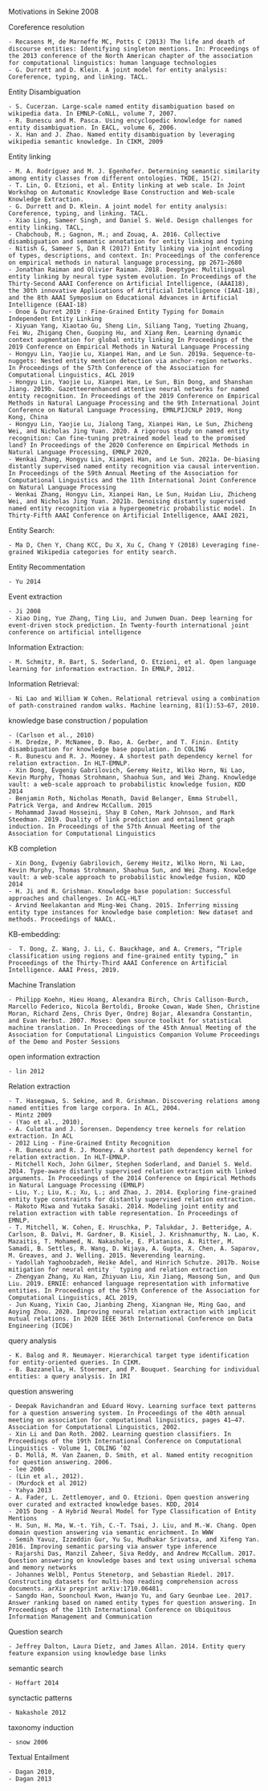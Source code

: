 Motivations in Sekine 2008

Coreference resolution 
	
	- Recasens M, de Marneffe MC, Potts C (2013) The life and death of discourse entities: Identifying singleton mentions. In: Proceedings of the 2013 conference of the North American chapter of the association for computational linguistics: human language technologies
	- G. Durrett and D. Klein. A joint model for entity analysis: Coreference, typing, and linking. TACL.

Entity Disambiguation

	- S. Cucerzan. Large-scale named entity disambiguation based on wikipedia data. In EMNLP-CoNLL, volume 7, 2007.
	- R. Bunescu and M. Pasca. Using encyclopedic knowledge for named entity disambiguation. In EACL, volume 6, 2006.
	- X. Han and J. Zhao. Named entity disambiguation by leveraging wikipedia semantic knowledge. In CIKM, 2009
	
Entity linking

	- M. A. Rodríguez and M. J. Egenhofer. Determining semantic similarity among entity classes from different ontologies. TKDE, 15(2).
	- T. Lin, O. Etzioni, et al. Entity linking at web scale. In Joint Workshop on Automatic Knowledge Base Construction and Web-scale Knowledge Extraction.
	- G. Durrett and D. Klein. A joint model for entity analysis: Coreference, typing, and linking. TACL.
	- Xiao Ling, Sameer Singh, and Daniel S. Weld. Design challenges for entity linking. TACL,
	- Chabchoub, M.; Gagnon, M.; and Zouaq, A. 2016. Collective disambiguation and semantic annotation for entity linking and typing
	- Nitish G, Sameer S, Dan R (2017) Entity linking via joint encoding of types, descriptions, and context. In: Proceedings of the conference on empirical methods in natural language processing, pp 2671–2680
	- Jonathan Raiman and Olivier Raiman. 2018. Deeptype: Multilingual entity linking by neural type system evolution. In Proceedings of the Thirty-Second AAAI Conference on Artificial Intelligence, (AAAI18), the 30th innovative Applications of Artificial Intelligence (IAAI-18), and the 8th AAAI Symposium on Educational Advances in Artificial Intelligence (EAAI-18)
	- Onoe & Durret 2019 : Fine-Grained Entity Typing for Domain Independent Entity Linking
	- Xiyuan Yang, Xiaotao Gu, Sheng Lin, Siliang Tang, Yueting Zhuang, Fei Wu, Zhigang Chen, Guoping Hu, and Xiang Ren. Learning dynamic context augmentation for global entity linking In Proceedings of the 2019 Conference on Empirical Methods in Natural Language Processing
	- Hongyu Lin, Yaojie Lu, Xianpei Han, and Le Sun. 2019a. Sequence-to-nuggets: Nested entity mention detection via anchor-region networks. In Proceedings of the 57th Conference of the Association for Computational Linguistics, ACL 2019
	- Hongyu Lin, Yaojie Lu, Xianpei Han, Le Sun, Bin Dong, and Shanshan Jiang. 2019b. Gazetteerenhanced attentive neural networks for named entity recognition. In Proceedings of the 2019 Conference on Empirical Methods in Natural Language Processing and the 9th International Joint Conference on Natural Language Processing, EMNLPIJCNLP 2019, Hong Kong, China
	- Hongyu Lin, Yaojie Lu, Jialong Tang, Xianpei Han, Le Sun, Zhicheng Wei, and Nicholas Jing Yuan. 2020. A rigorous study on named entity recognition: Can fine-tuning pretrained model lead to the promised land? In Proceedings of the 2020 Conference on Empirical Methods in Natural Language Processing, EMNLP 2020,
	- Wenkai Zhang, Hongyu Lin, Xianpei Han, and Le Sun. 2021a. De-biasing distantly supervised named entity recognition via causal intervention. In Proceedings of the 59th Annual Meeting of the Association for Computational Linguistics and the 11th International Joint Conference on Natural Language Processing
	- Wenkai Zhang, Hongyu Lin, Xianpei Han, Le Sun, Huidan Liu, Zhicheng Wei, and Nicholas Jing Yuan. 2021b. Denoising distantly supervised named entity recognition via a hypergeometric probabilistic model. In Thirty-Fifth AAAI Conference on Artificial Intelligence, AAAI 2021,
	
Entity Search:
	
	- Ma D, Chen Y, Chang KCC, Du X, Xu C, Chang Y (2018) Leveraging fine-grained Wikipedia categories for entity search.
	

Entity Recommentation

	- Yu 2014
	
Event extraction 

	- Ji 2008
	- Xiao Ding, Yue Zhang, Ting Liu, and Junwen Duan. Deep learning for event-driven stock prediction. In Twenty-fourth international joint conference on artificial intelligence

Information Extraction:
	
	- M. Schmitz, R. Bart, S. Soderland, O. Etzioni, et al. Open language learning for information extraction. In EMNLP, 2012.

Information Retrieval:
	
	- Ni Lao and William W Cohen. Relational retrieval using a combination of path-constrained random walks. Machine learning, 81(1):53–67, 2010.

knowledge base construction / population

	- (Carlson et al., 2010) 
	- M. Dredze, P. McNamee, D. Rao, A. Gerber, and T. Finin. Entity disambiguation for knowledge base population. In COLING
	- R. Bunescu and R. J. Mooney. A shortest path dependency kernel for relation extraction. In HLT-EMNLP.
	- Xin Dong, Evgeniy Gabrilovich, Geremy Heitz, Wilko Horn, Ni Lao, Kevin Murphy, Thomas Strohmann, Shaohua Sun, and Wei Zhang. Knowledge vault: a web-scale approach to probabilistic knowledge fusion, KDD 2014
	- Benjamin Roth, Nicholas Monath, David Belanger, Emma Strubell, Patrick Verga, and Andrew McCallum. 2015
	- Mohammad Javad Hosseini, Shay B Cohen, Mark Johnson, and Mark Steedman. 2019. Duality of link prediction and entailment graph induction. In Proceedings of the 57th Annual Meeting of the Association for Computational Linguistics
	

KB completion

	- Xin Dong, Evgeniy Gabrilovich, Geremy Heitz, Wilko Horn, Ni Lao, Kevin Murphy, Thomas Strohmann, Shaohua Sun, and Wei Zhang. Knowledge vault: a web-scale approach to probabilistic knowledge fusion, KDD 2014
	- H. Ji and R. Grishman. Knowledge base population: Successful approaches and challenges. In ACL-HLT
	- Arvind Neelakantan and Ming-Wei Chang. 2015. Inferring missing entity type instances for knowledge base completion: New dataset and methods. Proceedings of NAACL.
	
KB-embedding:
	
	-  T. Dong, Z. Wang, J. Li, C. Bauckhage, and A. Cremers, “Triple classification using regions and fine-grained entity typing,” in Proceedings of the Thirty-Third AAAI Conference on Artificial Intelligence. AAAI Press, 2019.

Machine Translation

	- Philipp Koehn, Hieu Hoang, Alexandra Birch, Chris Callison-Burch, Marcello Federico, Nicola Bertoldi, Brooke Cowan, Wade Shen, Christine Moran, Richard Zens, Chris Dyer, Ondrej Bojar, Alexandra Constantin, and Evan Herbst. 2007. Moses: Open source toolkit for statistical machine translation. In Proceedings of the 45th Annual Meeting of the Association for Computational Linguistics Companion Volume Proceedings of the Demo and Poster Sessions
	
open information extraction

	- lin 2012

Relation extraction 

	- T. Hasegawa, S. Sekine, and R. Grishman. Discovering relations among named entities from large corpora. In ACL, 2004.
	- Mintz 2009
	- (Yao et al., 2010), 
	- A. Culotta and J. Sorensen. Dependency tree kernels for relation extraction. In ACL
	- 2012 Ling - Fine-Grained Entity Recognition
	- R. Bunescu and R. J. Mooney. A shortest path dependency kernel for relation extraction. In HLT-EMNLP.
	- Mitchell Koch, John Gilmer, Stephen Soderland, and Daniel S. Weld. 2014. Type-aware distantly supervised relation extraction with linked arguments. In Proceedings of the 2014 Conference on Empirical Methods in Natural Language Processing (EMNLP)
	- Liu, Y.; Liu, K.; Xu, L.; and Zhao, J. 2014. Exploring fine-grained entity type constraints for distantly supervised relation extraction.
	- Makoto Miwa and Yutaka Sasaki. 2014. Modeling joint entity and relation extraction with table representation. In Proceedings of EMNLP.
	- T. Mitchell, W. Cohen, E. Hruschka, P. Talukdar, J. Betteridge, A. Carlson, B. Dalvi, M. Gardner, B. Kisiel, J. Krishnamurthy, N. Lao, K. Mazaitis, T. Mohamed, N. Nakashole, E. Platanios, A. Ritter, M. Samadi, B. Settles, R. Wang, D. Wijaya, A. Gupta, X. Chen, A. Saparov, M. Greaves, and J. Welling. 2015. Neverending learning.
	- Yadollah Yaghoobzadeh, Heike Adel, and Hinrich Schutze. 2017b. Noise mitigation for neural entity ¨ typing and relation extraction
	- Zhengyan Zhang, Xu Han, Zhiyuan Liu, Xin Jiang, Maosong Sun, and Qun Liu. 2019. ERNIE: enhanced language representation with informative entities. In Proceedings of the 57th Conference of the Association for Computational Linguistics, ACL 2019,
	- Jun Kuang, Yixin Cao, Jianbing Zheng, Xiangnan He, Ming Gao, and Aoying Zhou. 2020. Improving neural relation extraction with implicit mutual relations. In 2020 IEEE 36th International Conference on Data Engineering (ICDE)

query analysis
	
	- K. Balog and R. Neumayer. Hierarchical target type identification for entity-oriented queries. In CIKM.
	- B. Bazzanella, H. Stoermer, and P. Bouquet. Searching for individual entities: a query analysis. In IRI
	

question answering 
	
	- Deepak Ravichandran and Eduard Hovy. Learning surface text patterns for a question answering system. In Proceedings of the 40th annual meeting on association for computational linguistics, pages 41–47. Association for Computational Linguistics, 2002.
	- Xin Li and Dan Roth. 2002. Learning question classifiers. In Proceedings of the 19th International Conference on Computational Linguistics - Volume 1, COLING ’02
	- D. Mollá, M. Van Zaanen, D. Smith, et al. Named entity recognition for question answering. 2006.
	- lee 2006
	- (Lin et al., 2012).
	- (Murdock et al 2012)
	- Yahya 2013
	- A. Fader, L. Zettlemoyer, and O. Etzioni. Open question answering over curated and extracted knowledge bases. KDD, 2014
	- 2015 Dong - A Hybrid Neural Model for Type Classification of Entity Mentions
	- H. Sun, H. Ma, W.-t. Yih, C.-T. Tsai, J. Liu, and M.-W. Chang. Open domain question answering via semantic enrichment. In WWW
	- Semih Yavuz, Izzeddin Gur, Yu Su, Mudhakar Srivatsa, and Xifeng Yan. 2016. Improving semantic parsing via answer type inference
	- Rajarshi Das, Manzil Zaheer, Siva Reddy, and Andrew McCallum. 2017. Question answering on knowledge bases and text using universal schema and memory networks
	- Johannes Welbl, Pontus Stenetorp, and Sebastian Riedel. 2017. Constructing datasets for multi-hop reading comprehension across documents. arXiv preprint arXiv:1710.06481.
	- Sangdo Han, Soonchoul Kwon, Hwanjo Yu, and Gary Geunbae Lee. 2017. Answer ranking based on named entity types for question answering. In Proceedings of the 11th International Conference on Ubiquitous Information Management and Communication

Question search 
	
	- Jeffrey Dalton, Laura Dietz, and James Allan. 2014. Entity query feature expansion using knowledge base links

semantic search

	- Hoffart 2014

synctactic patterns

	- Nakashole 2012

taxonomy induction

	- snow 2006
	
Textual Entailment
	
	- Dagan 2010,
	- Dagan 2013